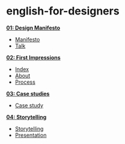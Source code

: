 # english-for-designers

**[01: Design Manifesto](01-design-manifesto)**
- [Manifesto](01-design-manifesto/manifesto.md)
- [Talk](01-design-manifesto/manifesto.pdf)

**[02: First Impressions](02-first-impressions)**
- [Index](02-first-impressions/index.md)
- [About](02-first-impressions/about.md)
- [Process](02-first-impressions/process.md)

**[03: Case studies](03-case-studies)**
- [Case study](03-case-studies/casestudy.md)
  
**[04: Storytelling](04-storytelling)**
- [Storytelling](04-storytelling/storytelling.md)
- [Presentation](../storytelling.pdf)



